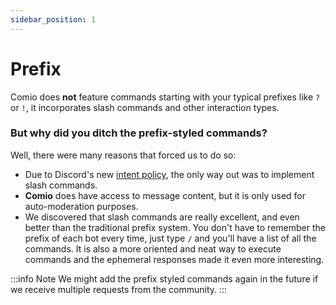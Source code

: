```yaml
---
sidebar_position: 1
---
```


# Prefix
Comio does **not** feature commands starting with your typical prefixes like `?` or `!`, it incorporates slash commands and other interaction types.

### But why did you ditch the prefix-styled commands?
Well, there were many reasons that forced us to do so:
- Due to Discord's new [intent policy](https://support-dev.discord.com/hc/en-us/articles/4404772028055-Message-Content-Access-Deprecation-for-Verified-Bots), the only way out was to implement slash commands.
- **Comio** does have access to message content, but it is only used for auto-moderation purposes.
- We discovered that slash commands are really excellent, and even better than the traditional prefix system. You don't have to remember the prefix of each bot every time, just type `/` and you'll have a list of all the commands. It is also a more oriented and neat way to execute commands and the ephemeral responses made it even more interesting.

:::info Note
We might add the prefix styled commands again in the future if we receive multiple requests from the community.
:::